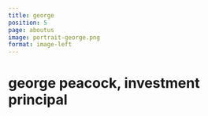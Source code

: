 ```yaml
---
title: george
position: 5
page: aboutus
image: portrait-george.png
format: image-left
---
```


# george peacock, investment principal
